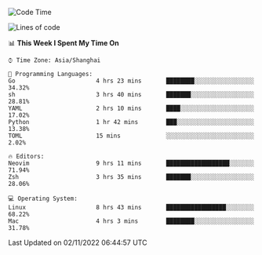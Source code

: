 <!--START_SECTION:waka-->
![Code Time](http://img.shields.io/badge/Code%20Time-956%20hrs%205%20mins-blue)

![Lines of code](https://img.shields.io/badge/From%20Hello%20World%20I%27ve%20Written-24%20Thousand%20lines%20of%20code-blue)

📊 **This Week I Spent My Time On** 

```text
⌚︎ Time Zone: Asia/Shanghai

💬 Programming Languages: 
Go                       4 hrs 23 mins       ████████░░░░░░░░░░░░░░░░░   34.32% 
sh                       3 hrs 40 mins       ███████░░░░░░░░░░░░░░░░░░   28.81% 
YAML                     2 hrs 10 mins       ████░░░░░░░░░░░░░░░░░░░░░   17.02% 
Python                   1 hr 42 mins        ███░░░░░░░░░░░░░░░░░░░░░░   13.38% 
TOML                     15 mins             ░░░░░░░░░░░░░░░░░░░░░░░░░   2.02%

🔥 Editors: 
Neovim                   9 hrs 11 mins       ██████████████████░░░░░░░   71.94% 
Zsh                      3 hrs 35 mins       ███████░░░░░░░░░░░░░░░░░░   28.06%

💻 Operating System: 
Linux                    8 hrs 43 mins       █████████████████░░░░░░░░   68.22% 
Mac                      4 hrs 3 mins        ████████░░░░░░░░░░░░░░░░░   31.78%

```


 Last Updated on 02/11/2022 06:44:57 UTC
<!--END_SECTION:waka-->
